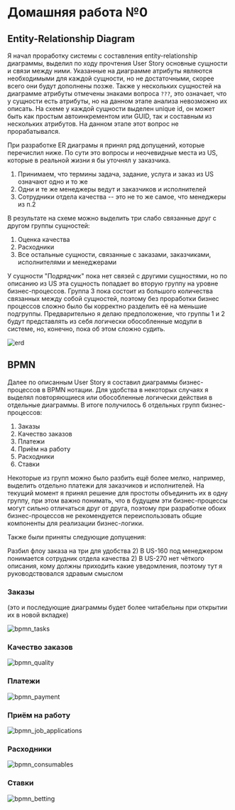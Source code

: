 # Домашняя работа №0

## Entity-Relationship Diagram

Я начал проработку системы с составления entity-relationship диаграммы, выделил по ходу прочтения User Story основные сущности и связи между ними.
Указанные на диаграмме атрибуты являются необходимыми для каждой сущности, но не достаточными, скорее всего они будут дополнены позже.
Также у нескольких сущностей на диаграмме атрибуты отмечены знаками вопроса `???`, это означает, что у сущности есть атрибуты, но на данном этапе анализа невозможно их описать.
На схеме у каждой сущности выделен unique id, он может быть как простым автоинкрементом или GUID, так и составным из нескольких атрибутов. На данном этапе этот вопрос не прорабатывался.

При разработке ER диаграмы я принял ряд допущений, которые перечислил ниже. По сути это вопросы и неочевидные места из US, которые в реальной жизни я бы уточнял у заказчика.

1) Принимаем, что термины задача, задание, услуга и заказ из US означают одно и то же
2) Одни и те же менеджеры ведут и заказчиков и исполнителей
3) Сотрудники отдела качества -- это не то же самое, что менеджеры из п.2

В результате на схеме можно выделить три слабо связанные друг с другом группы сущностей:
1) Оценка качества
2) Расходники
3) Все остальные сущности, связанные с заказами, заказчиками, исполнителями и менеджерами

У сущности "Подрядчик" пока нет связей с другими сущностями, но по описанию из US эта сущность попадает во вторую группу на уровне бизнес-процессов.
Группа 3 пока состоит из большого количества связанных между собой сущностей, поэтому без проработки бизнес процессов сложно было бы корректно разделить её на меньшие подгруппы.
Предварительно я делаю предположение, что группы 1 и 2 будут представлять из себя логически обособленные модули в системе, но, конечно, пока об этом сложно судить.

![erd](erd/erd.drawio.png)

## BPMN

Далее по описанным User Story я составил диаграммы бизнес-процессов в BPMN нотации. Для удобства в некоторых случаях я выделял повторяющиеся или обособленные логически действия в отдельные диаграммы. В итоге получилось 6 отдельных групп бизнес-процессов:

1) Заказы
2) Качество заказов
3) Платежи
4) Приём на работу
5) Расходники
6) Ставки

Некоторые из групп можно было разбить ещё более мелко, например, выделить отдельно платежи для заказчиков и исполнителей. На текущий момент я принял решение для простоты объединить их в одну группу, при этом важно понимать, что в будущем эти бизнес-процессы могут сильно отличаться друг от друга, поэтому при разработке обоих бизнес-процессов не рекомендуется переиспользовать общие компоненты для реализации бизнес-логики.

Также были приняты следующие допущения:

Разбил флоу заказа на три для удобства 
2) В US-160 под менеджером понимается сотрудник отдела качества
2) В US-270 нет чёткого описания, кому должны приходить какие уведомления, поэтому тут я руководствовался здравым смыслом

### Заказы

(это и последующие диаграммы будет более читабельны при открытии их в новой вкладке)

![bpmn_tasks](bpmn/bpmn_tasks.drawio.png)

### Качество заказов

![bpmn_quality](bpmn/bpmn_quality.drawio.png)

### Платежи

![bpmn_payment](bpmn/bpmn_payment.drawio.png)

### Приём на работу

![bpmn_job_applications](bpmn/bpmn_job_applications.drawio.png)

### Расходники

![bpmn_consumables](bpmn/bpmn_consumables.drawio.png)

### Ставки

![bpmn_betting](bpmn/bpmn_betting.drawio.png)

